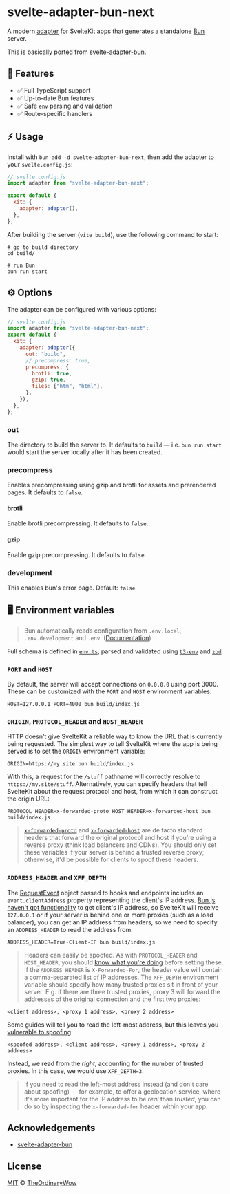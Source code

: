 # svelte-adapter-bun-next

A modern [adapter](https://kit.svelte.dev/docs/adapters) for SvelteKit apps that generates a standalone [Bun](https://github.com/oven-sh/bun) server.

This is basically ported from [svelte-adapter-bun](https://github.com/gornostay25/svelte-adapter-bun).

## :electric_plug: Features

- ✅ Full TypeScript support
- ✅ Up-to-date Bun features
- ✅ Safe `env` parsing and validation
- ✅ Route-specific handlers

## :zap: Usage

Install with `bun add -d svelte-adapter-bun-next`, then add the adapter to your `svelte.config.js`:

```js
// svelte.config.js
import adapter from "svelte-adapter-bun-next";

export default {
  kit: {
    adapter: adapter(),
  },
};
```

After building the server (`vite build`), use the following command to start:

```
# go to build directory
cd build/

# run Bun
bun run start
```

## :gear: Options

The adapter can be configured with various options:

```js
// svelte.config.js
import adapter from "svelte-adapter-bun-next";
export default {
  kit: {
    adapter: adapter({
      out: "build",
      // precompress: true,
      precompress: {
        brotli: true,
        gzip: true,
        files: ["htm", "html"],
      },
    }),
  },
};
```

### out

The directory to build the server to. It defaults to `build` — i.e. `bun run start` would start the server locally after it has been created.

### precompress

Enables precompressing using gzip and brotli for assets and prerendered pages. It defaults to `false`.

#### brotli

Enable brotli precompressing. It defaults to `false`.

#### gzip

Enable gzip precompressing. It defaults to `false`.

### development

This enables bun's error page. Default: `false`

## :desktop_computer: Environment variables

> Bun automatically reads configuration from `.env.local`, `.env.development` and `.env`. ([Documentation](https://bun.sh/docs/runtime/env))

Full schema is defined in [`env.ts`](https://github.com/TheOrdinaryWow/svelte-adapter-bun-next/blob/main/src/server/env.ts), parsed and validated using [`t3-env`](https://github.com/t3-oss/t3-env) and [`zod`](https://github.com/colinhacks/zod).

### `PORT` and `HOST`

By default, the server will accept connections on `0.0.0.0` using port 3000. These can be customized with the `PORT` and `HOST` environment variables:

```
HOST=127.0.0.1 PORT=4000 bun build/index.js
```

### `ORIGIN`, `PROTOCOL_HEADER` and `HOST_HEADER`

HTTP doesn't give SvelteKit a reliable way to know the URL that is currently being requested. The simplest way to tell SvelteKit where the app is being served is to set the `ORIGIN` environment variable:

```
ORIGIN=https://my.site bun build/index.js
```

With this, a request for the `/stuff` pathname will correctly resolve to `https://my.site/stuff`. Alternatively, you can specify headers that tell SvelteKit about the request protocol and host, from which it can construct the origin URL:

```
PROTOCOL_HEADER=x-forwarded-proto HOST_HEADER=x-forwarded-host bun build/index.js
```

> [`x-forwarded-proto`](https://developer.mozilla.org/en-US/docs/Web/HTTP/Headers/X-Forwarded-Proto) and [`x-forwarded-host`](https://developer.mozilla.org/en-US/docs/Web/HTTP/Headers/X-Forwarded-Host) are de facto standard headers that forward the original protocol and host if you're using a reverse proxy (think load balancers and CDNs). You should only set these variables if your server is behind a trusted reverse proxy; otherwise, it'd be possible for clients to spoof these headers.

### `ADDRESS_HEADER` and `XFF_DEPTH`

The [RequestEvent](https://kit.svelte.dev/docs/types#additional-types-requestevent) object passed to hooks and endpoints includes an `event.clientAddress` property representing the client's IP address. [Bun.js haven't got functionality](https://github.com/Jarred-Sumner/bun/issues/518) to get client's IP address, so SvelteKit will receive `127.0.0.1` or if your server is behind one or more proxies (such as a load balancer), you can get an IP address from headers, so we need to specify an `ADDRESS_HEADER` to read the address from:

```
ADDRESS_HEADER=True-Client-IP bun build/index.js
```

> Headers can easily be spoofed. As with `PROTOCOL_HEADER` and `HOST_HEADER`, you should [know what you're doing](https://adam-p.ca/blog/2022/03/x-forwarded-for/) before setting these.
> If the `ADDRESS_HEADER` is `X-Forwarded-For`, the header value will contain a comma-separated list of IP addresses. The `XFF_DEPTH` environment variable should specify how many trusted proxies sit in front of your server. E.g. if there are three trusted proxies, proxy 3 will forward the addresses of the original connection and the first two proxies:

```
<client address>, <proxy 1 address>, <proxy 2 address>
```

Some guides will tell you to read the left-most address, but this leaves you [vulnerable to spoofing](https://adam-p.ca/blog/2022/03/x-forwarded-for/):

```
<spoofed address>, <client address>, <proxy 1 address>, <proxy 2 address>
```

Instead, we read from the _right_, accounting for the number of trusted proxies. In this case, we would use `XFF_DEPTH=3`.

> If you need to read the left-most address instead (and don't care about spoofing) — for example, to offer a geolocation service, where it's more important for the IP address to be _real_ than _trusted_, you can do so by inspecting the `x-forwarded-for` header within your app.

## Acknowledgements

- [svelte-adapter-bun](https://github.com/gornostay25/svelte-adapter-bun)

## License

[MIT](LICENSE) © [TheOrdinaryWow](https://github.com/TheOrdinaryWow)
